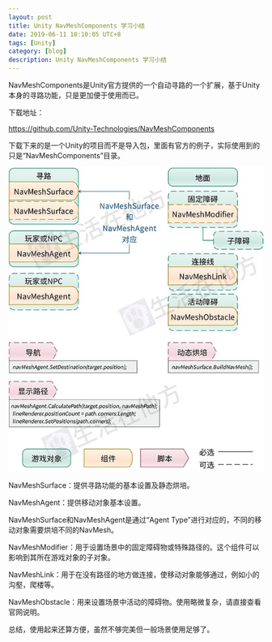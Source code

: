 ```yaml
---
layout: post
title: Unity NavMeshComponents 学习小结
date: 2019-06-11 10:10:05 UTC+8
tags: [Unity]
category: [blog]
description: Unity NavMeshComponents 学习小结
---
```


NavMeshComponents是Unity官方提供的一个自动寻路的一个扩展，基于Unity本身的寻路功能，只是更加便于使用而已。

<!-- more -->

下载地址：

https://github.com/Unity-Technologies/NavMeshComponents

下载下来的是一个Unity的项目而不是导入包，里面有官方的例子，实际使用到的只是“NavMeshComponents”目录。

![基本结构](/images/2019-6-11-NavMeshComponents-structure.jpg)

NavMeshSurface：提供寻路功能的基本设置及静态烘培。

NavMeshAgent：提供移动对象基本设置。

NavMeshSurface和NavMeshAgent是通过“Agent Type”进行对应的，不同的移动对象需要烘培不同的NavMesh。

NavMeshModifier：用于设置场景中的固定障碍物或特殊路径的。这个组件可以影响到其所在游戏对象的子对象。

NavMeshLink：用于在没有路径的地方做连接，使移动对象能够通过，例如小的沟壑，爬楼等。

NavMeshObstacle：用来设置场景中活动的障碍物。使用略微复杂，请直接查看官网说明。

总结，使用起来还算方便，虽然不够完美但一般场景使用足够了。

